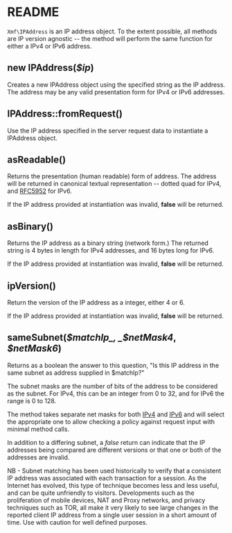 # README

`Xmf\IPAddress` is an IP address object. To the extent possible, all methods are IP version agnostic -- the method will perform the same function for either a IPv4 or IPv6 address.

## new IPAddress\(_$ip_\)

Creates a new IPAddress object using the specified string as the IP address. The address may be any valid presentation form for IPv4 or IPv6 addresses.

## IPAddress::fromRequest\(\)

Use the IP address specified in the server request data to instantiate a IPAddress object.

## asReadable\(\)

Returns the presentation \(human readable\) form of address. The address will be returned in canonical textual representation -- dotted quad for IPv4, and [RFC5952](http://tools.ietf.org/html/rfc5952) for IPv6.

If the IP address provided at instantiation was invalid, **false** will be returned.

## asBinary\(\)

Returns the IP address as a binary string \(network form.\) The returned string is 4 bytes in length for IPv4 addresses, and 16 bytes long for IPv6.

If the IP address provided at instantiation was invalid, **false** will be returned.

## ipVersion\(\)

Return the version of the IP address as a integer, either 4 or 6.

If the IP address provided at instantiation was invalid, **false** will be returned.

## sameSubnet\(_$matchIp_, _$netMask4_, _$netMask6_\)

Returns as a boolean the answer to this question, "Is this IP address in the same subnet as address supplied in $matchIp?"

The subnet masks are the number of bits of the address to be considered as the subnet. For IPv4, this can be an integer from 0 to 32, and for IPv6 the range is 0 to 128.

The method takes separate net masks for both [IPv4](https://en.wikipedia.org/wiki/IPv4_subnetting_reference) and [IPv6](https://en.wikipedia.org/wiki/IPv6_subnetting_reference) and will select the appropriate one to allow checking a policy against request input with minimal method calls.

In addition to a differing subnet, a _false_ return can indicate that the IP addresses being compared are different versions or that one or both of the addresses are invalid.

NB - Subnet matching has been used historically to verify that a consistent IP address was associated with each transaction for a session. As the Internet has evolved, this type of technique becomes less and less useful, and can be quite unfriendly to visitors. Developments such as the proliferation of mobile devices, NAT and Proxy networks, and privacy techniques such as TOR, all make it very likely to see large changes in the reported client IP address from a single user session in a short amount of time. Use with caution for well defined purposes.

